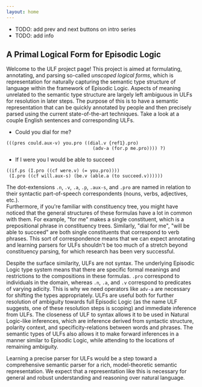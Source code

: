 ```yaml
---
layout: home
---
```


- TODO: add prev and next buttons on intro series
- TODO: add info

<h2>A Primal Logical Form for Episodic Logic</h2>

<!--
The equation below is just here for now as a MathJax reference...
When \\(a \ne 0\\), there are two solutions to \\(ax^2 + bx + c = 0\\) and they are
  
  $$x = {-b \pm \sqrt{b^2-4ac} \over 2a}$$
-->

Welcome to the ULF project page!  This project is aimed at formulating, annotating,
and parsing so-called _unscoped logical forms_, which is representation for naturally
capturing the semantic type structure of language within the framework of Episodic
Logic.  Aspects of meaning unrelated to the semantic type structure are largely left
ambiguous in ULFs for resolution in later steps.  The purpose of this is to have a
semantic representation that can be quickly annotated by people and then precisely
parsed using the current state-of-the-art techniques.  Take a look at a couple English
sentences and corresponding ULFs.

- Could you dial for me? 
```
(((pres could.aux-v) you.pro ((dial.v {ref1}.pro) 
                                (adv-a (for.p me.pro)))) ?)
```

- If I were you I would be able to succeed
```
((if.ps (I.pro ((cf were.v) (= you.pro))))
 (I.pro ((cf will.aux-s) (be.v (able.a (to succeed.v))))))
```

The dot-extensions `.n`, `.v`, `.a`, `.p`, `.aux-s`, and `.pro` are named in relation
to their syntactic part-of-speech correspondents (nouns, verbs, adjectives, etc.).  
Furthermore, if you're familiar with constituency tree, you might have noticed that 
the general structures of these formulas have a lot in common with them.  For example,
"for me" makes a single constituent, which is a prepositional phrase in constituency
trees.  Similarly, "dial for me", "will be able to succeed" are both single constituents
that correspond to verb phrases.  This sort of correspondence means that we can expect 
annotating and learning parsers for ULFs shouldn't be too much of a stretch beyond 
constituency parsing, for which research has been very successful.  

Despite the surface similarity, ULFs are not syntax.  The underlying Episodic
Logic type system means that there are specific formal meanings and
restrictions to the compositions in these formulas.  `.pro` correspond to
individuals in the domain, whereas `.n`, `.a`, and `.v` correspond to
predicates of varying adicity.  This is why we need operators like `adv-a` are
necessary for shifting the types appropriately.  ULFs are useful both for
further resolution of ambiguity towards full Episodic Logic (as the name ULF
suggests, one of these resolution steps is scoping) and immediate inference
from ULFs.  The closeness of ULF to syntax allows it to be used in Natural
Logic-like inferences, which are inference derived from syntactic structure,
polarity context, and specificity-relations between words and phrases.  The
semantic types of ULFs also allows it to make forward inferences in a manner
similar to Episodic Logic, while attending to the locations of remaining
ambiguity.

Learning a precise parser for ULFs would be a step toward a comprehensive
semantic parser for a rich, model-theoretic semantic representation.  We
expect that a representation like this is necessary for general and robust
understanding and reasoning over natural language.

